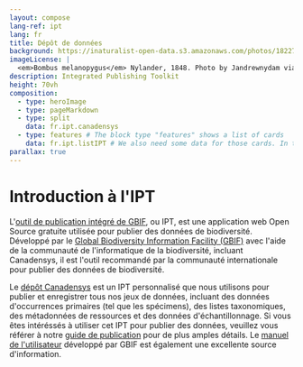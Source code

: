 ```yaml
---
layout: compose
lang-ref: ipt
lang: fr
title: Dépôt de données
background: https://inaturalist-open-data.s3.amazonaws.com/photos/182276315/original.jpg
imageLicense: |
  <em>Bombus melanopygus</em> Nylander, 1848. Photo by Jandrewnydam via [iNaturalist](https://www.gbif.org/occurrence/3712546723)
description: Integrated Publishing Toolkit 
height: 70vh
composition:
  - type: heroImage
  - type: pageMarkdown
  - type: split
    data: fr.ipt.canadensys
  - type: features # The block type "features" shows a list of cards
    data: fr.ipt.listIPT # We also need some data for those cards. In this case we refer to a yaml file in the _data folder.
parallax: true 
---
```


# Introduction à l'IPT 

L'[outil de publication intégré de GBIF](https://github.com/gbif/ipt), ou IPT, est une application web Open Source gratuite utilisée pour publier des données de biodiversité.
Développé par le [Global Biodiversity Information Facility (GBIF)](https://www.gbif.org/) avec l'aide de la communauté de l'informatique de la biodiversité, incluant Canadensys, il est l'outil recommandé par la communauté internationale pour publier des données de biodiversité. 

Le [dépôt Canadensys](https://data.canadensys.net/ipt/) est un IPT personnalisé que nous utilisons pour publier et enregistrer tous nos jeux de données, incluant des données d'occurrences primaires (tel que les spécimens), des listes taxonomiques, des métadonnées de ressources et des données d'échantillonnage. Si vous êtes intéréssés à utiliser cet IPT pour publier des données, veuillez vous référer à notre [guide de publication](/fr/publish/7-step-guide/) pour de plus amples détails. Le [manuel de l'utilisateur](https://ipt.gbif.org/manual/en/ipt/latest/) développé par GBIF est également une excellente source d'information.
